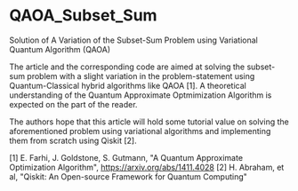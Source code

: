 # QAOA_Subset_Sum
Solution of A Variation of the Subset-Sum Problem using Variational Quantum Algorithm (QAOA)

The article and the corresponding code are aimed at solving the subset-sum problem with a slight 
variation in the problem-statement using Quantum-Classical hybrid algorithms like QAOA [1]. A theoretical
understanding of the Quantum Approximate Optmimization Algorithm is expected on the part of the reader.

The authors hope that this article will hold some tutorial value on solving the aforementioned problem
using variational algorithms and implementing them from scratch using Qiskit [2].

[1] E. Farhi, J. Goldstone, S. Gutmann, "A Quantum Approximate Optimization Algorithm", https://arxiv.org/abs/1411.4028
[2] H. Abraham, et al, "Qiskit: An Open-source Framework for Quantum Computing"
